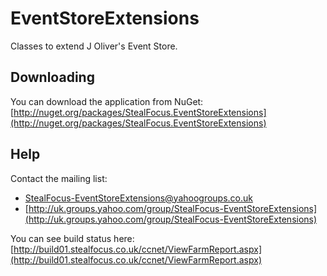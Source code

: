 EventStoreExtensions
====================
Classes to extend J Oliver's Event Store.

Downloading
-----------
You can download the application from NuGet: [http://nuget.org/packages/StealFocus.EventStoreExtensions](http://nuget.org/packages/StealFocus.EventStoreExtensions)

Help
----
Contact the mailing list:
- <StealFocus-EventStoreExtensions@yahoogroups.co.uk>
- [http://uk.groups.yahoo.com/group/StealFocus-EventStoreExtensions](http://uk.groups.yahoo.com/group/StealFocus-EventStoreExtensions)

You can see build status here: [http://build01.stealfocus.co.uk/ccnet/ViewFarmReport.aspx](http://build01.stealfocus.co.uk/ccnet/ViewFarmReport.aspx)
